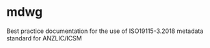 # mdwg
Best practice documentation for the use of ISO19115-3.2018 metadata standard for ANZLIC/ICSM
